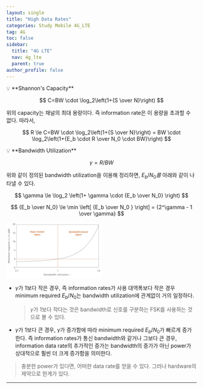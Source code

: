 ```yaml
---
layout: single
title: "High Data Rates"
categories: Study Mobile 4G_LTE
tag: 4G
toc: false
sidebar:
  title: "4G LTE"
  nav: 4g_lte
  parent: true
author_profile: false
---
```


<div class = "notice" markdown = "1">
💡 **Shannon's Capacity**

$$
C=BW \cdot \log_2\left(1+{S \over N}\right)
$$

</div>

위의 capacity는 채널의 최대 용량이다. 즉 information rate은 이 용량을 초과할 수 없다. 따라서,

$$
R \le C=BW \cdot \log_2\left(1+{S \over N}\right) = BW \cdot \log_2\left(1+{E_b \cdot R \over N_0 \cdot BW}\right)
$$

<div class = "notice" markdown = "1">
💡 **Bandwidth Utilization**

$$
\gamma = R / BW
$$

</div>

위와 같이 정의된 bandwidth utilization을 이용해 정리하면, $E_b/N_0$*를* 아래와 같이 나타낼 수 있다.

$$
\gamma \le \log_2 \left(1+ \gamma \cdot {E_b \over N_0} \right)
$$

$$
{E_b \over N_0} \le \min  \left[ {E_b \over N_0 } \right] = {2^\gamma - 1 \over \gamma}
$$

<img src="/images/4g_lte/2.1-1.png" class="gallery-img" width="50%" height="50%">

- $\gamma$가 1보다 작은 경우, 즉 information rates가 사용 대역폭보다 작은 경우
minimum required $E_b/N_0$는 bandwidth utilization에 관계없이 거의 일정하다.

    > $\gamma$가 1보다 작다는 것은 bandwidth로 신호를 구분하는 FSK를 사용하는 것으로 볼 수 있다.
    >

- $\gamma$가 1보다 큰 경우, $\gamma$가 증가함에 따라 minimum required $E_b/N_0$가 빠르게 증가한다.
즉 information rates가 통신 bandwidth와 같거나 그보다 큰 경우, information data rate의 추가적인 증가는 bandwidth의 증가가 아닌 power가 상대적으로 훨씬 더 크게 증가함을 의미한다.

> 충분한 power가 있다면, 어떠한 data rate를 얻을 수 있다. 그러나 hardware의 제약으로 한계가 있다.
>


---
